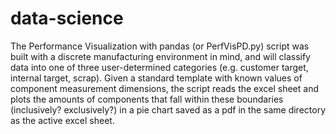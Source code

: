 # data-science
The Performance Visualization with pandas (or PerfVisPD.py) script was built with a discrete manufacturing environment in mind, and will classify data into one of three user-determined categories (e.g. customer target, internal target, scrap). Given a standard template with known values of component measurement dimensions, the script reads the excel sheet and plots the amounts of components that fall within these boundaries (inclusively? exclusively?) in a pie chart saved as a pdf in the same directory as the active excel sheet. 


